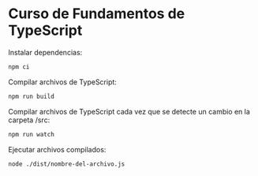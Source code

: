 # Curso de Fundamentos de TypeScript

Instalar dependencias:

```bash
npm ci
```

Compilar archivos de TypeScript:

```bash
npm run build
```

Compilar archivos de TypeScript cada vez que se detecte un cambio en la carpeta /src:

```bash
npm run watch
```

Ejecutar archivos compilados:

```bash
node ./dist/nombre-del-archivo.js
```
